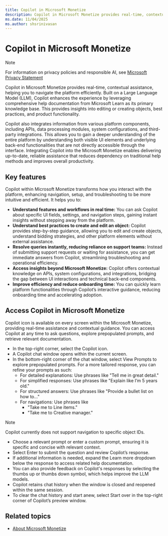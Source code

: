 ```yaml
---
title: Copilot in Microsoft Monetize 
description: Copilot in Microsoft Monetize provides real-time, contextual assistance, helping you to navigate the platform efficiently.
ms.date: 11/04/2025
ms.author: shsrinivasan
---
```


# Copilot in Microsoft Monetize 

> [!NOTE]
> For information on privacy policies and responsible AI, see [Microsoft Privacy Statement](https://www.microsoft.com/en-gb/privacy/privacystatement)

Copilot in Microsoft Monetize provides real-time, contextual assistance, helping you to navigate the platform efficiently. Built on a Large Language Model (LLM), Copilot enhances the experience by leveraging comprehensive help documentation from Microsoft Learn as its primary knowledge base. This provides insights into editing or creating objects, best practices, and product functionality. 

Copilot also integrates information from various platform components, including APIs, data processing modules, system configurations, and third-party integrations. This allows you to gain a deeper understanding of the entire platform by understanding both visible UI elements and underlying back-end functionalities that are not directly accessible through the interface.  Integrating Copilot into the Microsoft Monetize enables delivering up-to-date, reliable assistance that reduces dependency on traditional help methods and improves overall productivity.  

## Key features 

Copilot within Microsoft Monetize transforms how you interact with the platform, enhancing navigation, setup, and troubleshooting to be more intuitive and efficient. It helps you to: 

- **Understand features and workflows in real time:** You can ask Copilot about specific UI fields, settings, and navigation steps, gaining instant insights without stepping away from the platform. 
- **Understand best practices to create and edit an object:** Copilot provides step-by-step guidance, allowing you to edit and create objects, understand bidding strategies, and other platform elements without external assistance. 
- **Resolve queries instantly, reducing reliance on support teams:** Instead of submitting support requests or waiting for assistance, you can get immediate answers from Copilot, streamlining troubleshooting and operational efficiency. 
- **Access insights beyond Microsoft Monetize:** Copilot offers contextual knowledge on APIs, system configurations, and integrations, bridging the gap between UI interactions and technical back-end components. 
- **Improve efficiency and reduce onboarding time:** You can quickly learn platform functionalities through Copilot’s interactive guidance, reducing onboarding time and accelerating adoption. 

## Access Copilot in Microsoft Monetize 

Copilot icon is available on every screen within the Microsoft Monetize, providing real-time assistance and contextual guidance. You can access Copilot at any time to ask questions, explore prepopulated prompts, and retrieve relevant documentation. 

- In the top-right corner, select the Copilot icon.
- A Copilot chat window opens within the current screen. 
- In the bottom-right corner of the chat window, select View Prompts to explore prepopulated prompts. For a more tailored response, you can refine your prompts as such: 
    - For detailed explanations: Use phrases like "Tell me in great detail." 
    - For simplified responses: Use phrases like "Explain like I’m 5 years old." 
    - For structured answers: Use phrases like "Provide a bullet list on how to…" 
    - For navigations: Use phrases like  
        - "Take me to Line items."  
        - "Take me to Creative manager."
> [!NOTE]
> Copilot currently does not support navigation to specific object IDs.
- Choose a relevant prompt or enter a custom prompt, ensuring it is specific and concise with relevant context. 
- Select Enter to submit the question and review Copilot’s response. 
- If additional information is needed, expand the Learn more dropdown below the response to access related help documentation. 
- You can also provide feedback on Copilot's responses by selecting the thumbs up or thumbs down symbol, which helps improve the LLM models. 
- Copilot retains chat history when the window is closed and reopened within the same session. 
- To clear the chat history and start anew, select Start over in the top-right corner of Copilot’s preview window. 



## Related topics

- [About Microsoft Monetize](about-monetize.md)
